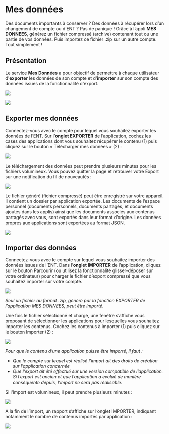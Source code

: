 # Mes données

Des documents importants à conserver ? Des données à récupérer lors d’un changement de compte ou d’ENT ? Pas de panique ! Grâce à l’appli **MES DONNEES**, générez un fichier compressé \(archive\) contenant tout ou une partie de vos données. Puis importez ce fichier .zip sur un autre compte. Tout simplement !

## Présentation

Le service **Mes Données** a pour objectif de permettre à chaque utilisateur d'**exporter** les données de son compte et d'**importer** sur son compte des données issues de la fonctionnalité d'export.  

![](.gitbook/assets/exporter.png)

![](.gitbook/assets/importer.png)

## Exporter mes données

Connectez-vous avec le compte pour lequel vous souhaitez exporter les données de l’ENT. Sur l’**onglet EXPORTER** de l’application, cochez les cases des applications dont vous souhaitez récupérer le contenu \(1\) puis cliquez sur le bouton « Télécharger mes données » \(2\) :

![](.gitbook/assets/exporter-export.png)

Le téléchargement des données peut prendre plusieurs minutes pour les fichiers volumineux. Vous pouvez quitter la page et retrouver votre Export sur une notification du fil de nouveautés :

![](.gitbook/assets/exporter-notification.png)

Le fichier généré \(fichier compressé\) peut être enregistré sur votre appareil. Il contient un dossier par application exportée. Les documents de l’espace personnel \(documents personnels, documents partagés, et documents ajoutés dans les applis\) ainsi que les documents associés aux contenus partagés avec vous, sont exportés dans leur format d’origine. Les données propres aux applications sont exportées au format JSON.

![](.gitbook/assets/exporter-fichiertelecharg%20%281%29.png)

## Importer des données

Connectez-vous avec le compte sur lequel vous souhaitez importer des données issues de l’ENT. Dans l’**onglet IMPORTER** de l’application, cliquez sur le bouton Parcourir \(ou utilisez la fonctionnalité glisser-déposer sur votre ordinateur\) pour charger le fichier d’export compressé que vous souhaitez importer sur votre compte.

![](.gitbook/assets/importer_selectionfichier.png)

_Seul un fichier au format .zip, généré par la fonction EXPORTER de l’application MES DONNEES, peut être importé._

Une fois le fichier sélectionné et chargé, une fenêtre s’affiche vous proposant de sélectionner les applications pour lesquelles vous souhaitez importer les contenus. Cochez les contenus à importer \(1\) puis cliquez sur le bouton Importer \(2\) :

![](.gitbook/assets/importer_selectionapplipourimport2.png)

_Pour que le contenu d’une application puisse être importé, il faut :_

* _Que le compte sur lequel est réalisé l’import ait des droits de création sur l’application concernée_
* _Que l’export ait été effectué sur une version compatible de l’application. Si l’export est ancien et que l’application a évolué de manière conséquente depuis, l’import ne sera pas réalisable._ 

Si l'import est volumineux, il peut prendre plusieurs minutes :

![](.gitbook/assets/importer_spinner.png)

A la fin de l’import, un rapport s’affiche sur l’onglet IMPORTER, indiquant notamment le nombre de contenus importés par application :

![](.gitbook/assets/importer-rapport.png)


